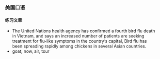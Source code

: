 ### 美国口语

#### 练习文章

* The United Nations health agency has confirmed a fourth bird flu death in Vietnam, and says an increased number of patients are seeking treatment for flu-like symptoms in the country‘s capital, Bird flu has been spreading rapidly among chickens in several Asian countries.
* goat, now, air, tour

